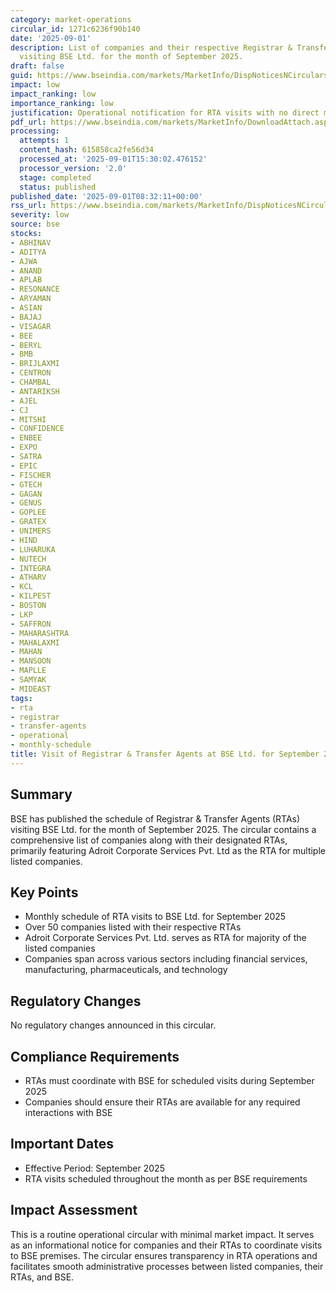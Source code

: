 ```yaml
---
category: market-operations
circular_id: 1271c6236f90b140
date: '2025-09-01'
description: List of companies and their respective Registrar & Transfer Agents (RTAs)
  visiting BSE Ltd. for the month of September 2025.
draft: false
guid: https://www.bseindia.com/markets/MarketInfo/DispNoticesNCirculars.aspx?Noticeid={5CDCBA5C-FAC3-4DBB-8976-9B9BFB701417}&noticeno=20250901-13&dt=09/01/2025&icount=13&totcount=47&flag=0
impact: low
impact_ranking: low
importance_ranking: low
justification: Operational notification for RTA visits with no direct market impact
pdf_url: https://www.bseindia.com/markets/MarketInfo/DownloadAttach.aspx?id=20250901-13&attachedId=23256f8c-6abb-4285-93b1-7aa52bb9b737
processing:
  attempts: 1
  content_hash: 615858ca2fe56d34
  processed_at: '2025-09-01T15:30:02.476152'
  processor_version: '2.0'
  stage: completed
  status: published
published_date: '2025-09-01T08:32:11+00:00'
rss_url: https://www.bseindia.com/markets/MarketInfo/DispNoticesNCirculars.aspx?Noticeid={5CDCBA5C-FAC3-4DBB-8976-9B9BFB701417}&noticeno=20250901-13&dt=09/01/2025&icount=13&totcount=47&flag=0
severity: low
source: bse
stocks:
- ABHINAV
- ADITYA
- AJWA
- ANAND
- APLAB
- RESONANCE
- ARYAMAN
- ASIAN
- BAJAJ
- VISAGAR
- BEE
- BERYL
- BMB
- BRIJLAXMI
- CENTRON
- CHAMBAL
- ANTARIKSH
- AJEL
- CJ
- MITSHI
- CONFIDENCE
- ENBEE
- EXPO
- SATRA
- EPIC
- FISCHER
- GTECH
- GAGAN
- GENUS
- GOPLEE
- GRATEX
- UNIMERS
- HIND
- LUHARUKA
- NUTECH
- INTEGRA
- ATHARV
- KCL
- KILPEST
- BOSTON
- LKP
- SAFFRON
- MAHARASHTRA
- MAHALAXMI
- MAHAN
- MANSOON
- MAPLLE
- SAMYAK
- MIDEAST
tags:
- rta
- registrar
- transfer-agents
- operational
- monthly-schedule
title: Visit of Registrar & Transfer Agents at BSE Ltd. for September 2025
---
```


## Summary

BSE has published the schedule of Registrar & Transfer Agents (RTAs) visiting BSE Ltd. for the month of September 2025. The circular contains a comprehensive list of companies along with their designated RTAs, primarily featuring Adroit Corporate Services Pvt. Ltd as the RTA for multiple listed companies.

## Key Points

- Monthly schedule of RTA visits to BSE Ltd. for September 2025
- Over 50 companies listed with their respective RTAs
- Adroit Corporate Services Pvt. Ltd. serves as RTA for majority of the listed companies
- Companies span across various sectors including financial services, manufacturing, pharmaceuticals, and technology

## Regulatory Changes

No regulatory changes announced in this circular.

## Compliance Requirements

- RTAs must coordinate with BSE for scheduled visits during September 2025
- Companies should ensure their RTAs are available for any required interactions with BSE

## Important Dates

- Effective Period: September 2025
- RTA visits scheduled throughout the month as per BSE requirements

## Impact Assessment

This is a routine operational circular with minimal market impact. It serves as an informational notice for companies and their RTAs to coordinate visits to BSE premises. The circular ensures transparency in RTA operations and facilitates smooth administrative processes between listed companies, their RTAs, and BSE.